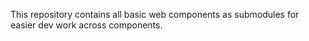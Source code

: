 This repository contains all basic web components as submodules for easier dev
work across components.
